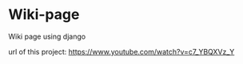 # Wiki-page
Wiki page using django

url of this project:
https://www.youtube.com/watch?v=c7_YBQXVz_Y


